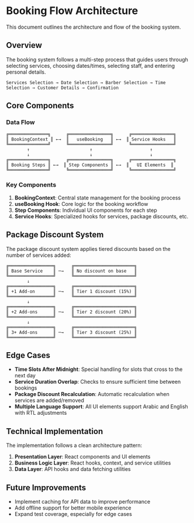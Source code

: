 
# Booking Flow Architecture

This document outlines the architecture and flow of the booking system.

## Overview

The booking system follows a multi-step process that guides users through selecting services, choosing dates/times, selecting staff, and entering personal details.

```
Services Selection → Date Selection → Barber Selection → Time Selection → Customer Details → Confirmation
```

## Core Components

### Data Flow

```
╔═══════════════╗      ╔════════════════╗      ╔════════════════╗
║ BookingContext ║ ←→  ║   useBooking   ║ ←→  ║ Service Hooks   ║
╚═══════════════╝      ╚════════════════╝      ╚════════════════╝
        ↑                       ↑                      ↑
        ↓                       ↓                      ↓
╔═══════════════╗      ╔════════════════╗      ╔════════════════╗
║ Booking Steps ║ ←→  ║ Step Components ║ ←→  ║   UI Elements  ║
╚═══════════════╝      ╚════════════════╝      ╚════════════════╝
```

### Key Components

1. **BookingContext**: Central state management for the booking process
2. **useBooking Hook**: Core logic for the booking workflow
3. **Step Components**: Individual UI components for each step
4. **Service Hooks**: Specialized hooks for services, package discounts, etc.

## Package Discount System

The package discount system applies tiered discounts based on the number of services added:

```
╔═════════════════╗      ╔═══════════════════════╗
║ Base Service    ║ ─→   ║ No discount on base   ║
╚═════════════════╝      ╚═══════════════════════╝
        ↓
╔═════════════════╗      ╔═══════════════════════╗
║ +1 Add-on       ║ ─→   ║ Tier 1 discount (15%) ║
╚═════════════════╝      ╚═══════════════════════╝
        ↓
╔═════════════════╗      ╔═══════════════════════╗
║ +2 Add-ons      ║ ─→   ║ Tier 2 discount (20%) ║
╚═════════════════╝      ╚═══════════════════════╝
        ↓
╔═════════════════╗      ╔═══════════════════════╗
║ 3+ Add-ons      ║ ─→   ║ Tier 3 discount (25%) ║
╚═════════════════╝      ╚═══════════════════════╝
```

## Edge Cases

- **Time Slots After Midnight**: Special handling for slots that cross to the next day
- **Service Duration Overlap**: Checks to ensure sufficient time between bookings
- **Package Discount Recalculation**: Automatic recalculation when services are added/removed
- **Multiple Language Support**: All UI elements support Arabic and English with RTL adjustments

## Technical Implementation

The implementation follows a clean architecture pattern:

1. **Presentation Layer**: React components and UI elements
2. **Business Logic Layer**: React hooks, context, and service utilities
3. **Data Layer**: API hooks and data fetching utilities

## Future Improvements

- Implement caching for API data to improve performance
- Add offline support for better mobile experience
- Expand test coverage, especially for edge cases
